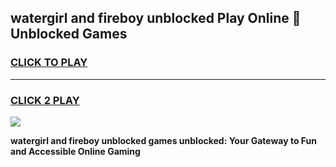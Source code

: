 
## watergirl and fireboy unblocked Play Online 👋 Unblocked Games
<h3>
<a href="https://premium.freeplayer.one?title=watergirl_and_fireboy_unblocked&ref=19F">CLICK TO PLAY</a></h3>
<hr>

<h3>
<a href="https://premium.freeplayer.one?title=watergirl_and_fireboy_unblocked&ref=19F">CLICK 2 PLAY</a>
  
</h3>

<a href="https://premium.freeplayer.one?title=watergirl_and_fireboy_unblocked&ref=19F"><img src="https://clearcache.store/games.png"></a>


**watergirl and fireboy unblocked games unblocked: Your Gateway to Fun and Accessible Online Gaming**
